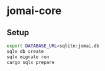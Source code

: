 # jomai-core

## Setup

```bash
export DATABASE_URL=sqlite:jomai.db
sqlx db create
sqlx migrate run
cargo sqlx prepare
```
